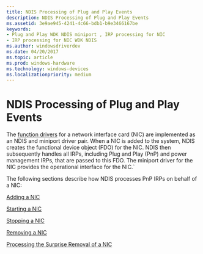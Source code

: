 ```yaml
---
title: NDIS Processing of Plug and Play Events
description: NDIS Processing of Plug and Play Events
ms.assetid: 3e9ae945-4241-4c66-bdb1-b9e3466167be
keywords:
- Plug and Play WDK NDIS miniport , IRP processing for NIC
- IRP processing for NIC WDK NDIS
ms.author: windowsdriverdev
ms.date: 04/20/2017
ms.topic: article
ms.prod: windows-hardware
ms.technology: windows-devices
ms.localizationpriority: medium
---
```


# NDIS Processing of Plug and Play Events





The [function drivers](https://msdn.microsoft.com/library/windows/hardware/ff546516) for a network interface card (NIC) are implemented as an NDIS and miniport driver pair. When a NIC is added to the system, NDIS creates the functional device object (FDO) for the NIC. NDIS then subsequently handles all IRPs, including Plug and Play (PnP) and power management IRPs, that are passed to this FDO. The miniport driver for the NIC provides the operational interface for the NIC.\`

The following sections describe how NDIS processes PnP IRPs on behalf of a NIC:

[Adding a NIC](adding-a-nic.md)

[Starting a NIC](starting-a-nic.md)

[Stopping a NIC](stopping-a-nic.md)

[Removing a NIC](removing-a-nic.md)

[Processing the Surprise Removal of a NIC](processing-the-surprise-removal-of-a-nic.md)

 

 





